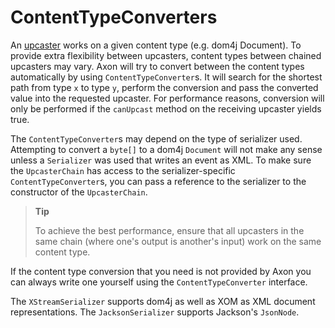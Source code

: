 # ContentTypeConverters

An [upcaster](../application-versioning/versioning-events.md#event-upcasting) works on a given content type \(e.g. dom4j Document\). 
To provide extra flexibility between upcasters, content types between chained upcasters may vary. 
Axon will try to convert between the content types automatically by using `ContentTypeConverter`s. 
It will search for the shortest path from type `x` to type `y`, perform the conversion and pass the converted value into the requested upcaster. 
For performance reasons, conversion will only be performed if the `canUpcast` method on the receiving upcaster yields true.

The `ContentTypeConverter`s may depend on the type of serializer used. 
Attempting to convert a `byte[]` to a dom4j `Document` will not make any sense unless a `Serializer` was used that writes an event as XML. 
To make sure the `UpcasterChain` has access to the serializer-specific `ContentTypeConverter`s,
 you can pass a reference to the serializer to the constructor of the `UpcasterChain`.

> **Tip**
>
> To achieve the best performance,
>  ensure that all upcasters in the same chain \(where one's output is another's input\) work on the same content type.

If the content type conversion that you need is not provided by Axon you can always write one yourself using the `ContentTypeConverter` interface.

The `XStreamSerializer` supports dom4j as well as XOM as XML document representations. 
The `JacksonSerializer` supports Jackson's `JsonNode`.